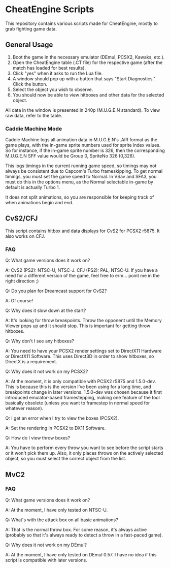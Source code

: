 # CheatEngine Scripts
This repository contains various scripts made for CheatEngine, mostly to grab fighting game data.

## General Usage
1. Boot the game in the necessary emulator (DEmul, PCSX2, Kawaks, etc.).
2. Open the CheatEngine table (.CT file) for the respective game (after the match has loaded for best results).
3. Click "yes" when it asks to run the Lua file.
4. A window should pop up with a button that says "Start Diagnostics." Click the button.
5. Select the object you wish to observe.
6. You should now be able to view hitboxes and other data for the selected object.

All data in the window is presented in 240p (M.U.G.E.N standard). To view raw data, refer to the table.

### Caddie Machine Mode
Caddie Machine logs all animation data in M.U.G.E.N's .AIR format as the game plays, with the in-game sprite numbers used for sprite index values. So for instance, if the in-game sprite number is 326, then the corresponding M.U.G.E.N SFF value would be Group 0, SpriteNo 326 (0,326).


This logs timings in the current running game speed, so timings may not always be consistent due to Capcom's Turbo frameskipping. To get normal timings, you must set the game speed to Normal. In VSav and SFA3, you must do this in the options menu, as the Normal selectable in-game by default is actually Turbo 1.


It does not split animations, so you are responsible for keeping track of when animations begin and end.

## CvS2/CFJ
This script contains hitbox and data displays for CvS2 for PCSX2 r5875. It also works on CFJ.

### FAQ
Q: What game versions does it work on?

A: CvS2 (PS2): NTSC-U, NTSC-J. CFJ (PS2): PAL, NTSC-U. If you have a need for a different version of the game, feel free to erm... point me in the right direction ;)

Q: Do you plan for Dreamcast support for CvS2?

A: Of course!

Q: Why does it slow down at the start?

A: It's looking for throw breakpoints. Throw the opponent until the Memory Viewer pops up and it should stop. This is important for getting throw hitboxes.

Q: Why don't I see any hitboxes?

A: You need to have your PCSX2 render settings set to DirectX11 Hardware or DirectX11 Software. This uses Direct3D in order to show hitboxes, so DirectX is a requirement.

Q: Why does it not work on my PCSX2?

A: At the moment, it is only compatible with PCSX2 r5875 and 1.5.0-dev. This is because this is the version I've been using for a long time, and breakpoints change in later versions. 1.5.0-dev was chosen because it first introduced emulator-based framestepping, making one feature of the tool basically obsolete (unless you want to framestep in normal speed for whatever reason).

Q: I get an error when I try to view the boxes (PCSX2).

A: Set the rendering in PCSX2 to DX11 Software.

Q: How do I view throw boxes?

A: You have to perform every throw you want to see before the script starts or it won't pick them up. Also, it only places throws on the actively selected object, so you must select the correct object from the list.

## MvC2

### FAQ
Q: What game versions does it work on?

A: At the moment, I have only tested on NTSC-U.

Q: What's with the attack box on all basic animations?

A: That is the normal throw box. For some reason, it's always active (probably so that it's always ready to detect a throw in a fast-paced game).

Q: Why does it not work on my DEmul?

A: At the moment, I have only tested on DEmul 0.57. I have no idea if this script is compatible with later versions.

